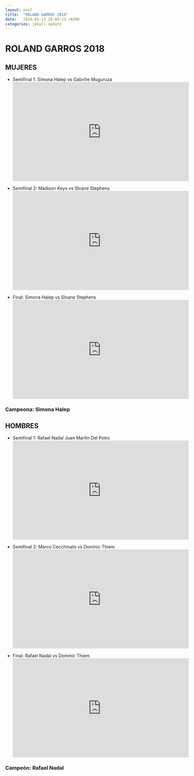 ```yaml
---
layout: post
title:  "ROLAND GARROS 2018"
date:   2020-05-13 20:09:23 +0200
categories: jekyll update
---
```


# ROLAND GARROS 2018

## MUJERES
* Semifinal 1: Simona Halep vs Gabriñe Muguruza <iframe width="560" height="315" src="https://www.youtube.com/embed/itBs19r0xZo" frameborder="0" allow="accelerometer; autoplay; encrypted-media; gyroscope; picture-in-picture" allowfullscreen></iframe>

* Semifinal 2: Madison Keys vs Sloane Stephens <iframe width="560" height="315" src="https://www.youtube.com/embed/RLVE5Fq6S4E" frameborder="0" allow="accelerometer; autoplay; encrypted-media; gyroscope; picture-in-picture" allowfullscreen></iframe>

* Final: Simona Halep vs Sloane Stephens <iframe width="560" height="315" src="https://www.youtube.com/embed/VBc_XRYzZy4" frameborder="0" allow="accelerometer; autoplay; encrypted-media; gyroscope; picture-in-picture" allowfullscreen></iframe>

### Campeona: Simona Halep

## HOMBRES
* Semifinal 1: Rafael Nadal Juan Martín Del Potro <iframe width="560" height="315" src="https://www.youtube.com/embed/2oG_KeEqMdE" frameborder="0" allow="accelerometer; autoplay; encrypted-media; gyroscope; picture-in-picture" allowfullscreen></iframe>

* Semifinal 2: Marco Cecchinato vs Dominic Thiem <iframe width="560" height="315" src="https://www.youtube.com/embed/ERFfJk3arhU" frameborder="0" allow="accelerometer; autoplay; encrypted-media; gyroscope; picture-in-picture" allowfullscreen></iframe>

* Final: Rafael Nadal vs Dominic Thiem <iframe width="560" height="315" src="https://www.youtube.com/embed/ug17CLG3gzw" frameborder="0" allow="accelerometer; autoplay; encrypted-media; gyroscope; picture-in-picture" allowfullscreen></iframe>

### Campeón: Rafael Nadal 
